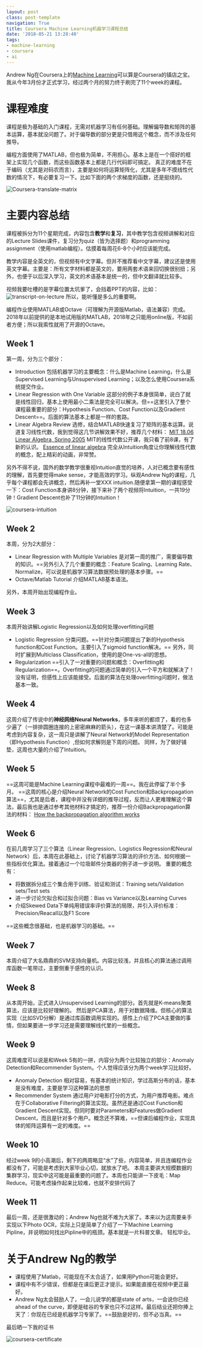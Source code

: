 ```yaml
---
layout: postclass: post-templatenavigation: True
title: Coursera Machine Learning机器学习课程总结
date: '2018-05-21 13:28:40'
tags:
- machine-learning
- coursera
- ai
---
```


Andrew Ng在Coursera上的[Machine Learning](https://www.coursera.org/learn/machine-learning)可以算是Coursera的镇店之宝。我从今年3月份才正式学习，经过两个月的努力终于刷完了11个week的课程。

# 课程难度
课程是极为基础的入门课程，无需对机器学习有任何基础。理解偏导数和矩阵的基本运算，基本就没问题了。对于偏导数的部分更是只借用这个概念，而不涉及任何推导。

编程方面使用了MATLAB，但也极为简单，不用担心。基本上是在一个搭好的框架上实现几个函数，而这些函数基本上都是几行代码即可搞定。
真正的难度不在于编码（尤其是对码农而言），主要是如何将运算矩阵化，尤其是多年不摸线性代数的情况下，有必要复习一下。比如下面的两个求梯度的函数，还是挺绕的。

![Coursera-translate-matrix](/content/images/2018/05/Coursera-translate-matrix.png)

# 主要内容总结

课程被拆分为11个星期完成，内容包含**教学**和**复习**，其中教学包含视频讲解和对应的Lecture Slides课件，复习分为quiz（皆为选择题）和programming assignment（使用matlab编程）。估摸着每周花6-8个小时应该能完成。

教学内容是全英文的，但视频有中文字幕。但并不推荐看中文字幕，建议还是使用英文字幕。主要是：所有文字材料都是英文的，要用两套术语来回切换很别扭；另外，也便于以后深入学习，英文的术语基本是统一的，但中文翻译就比较多。

视频我要吐槽的是字幕位置太坑爹了，会挡着PPT的内容，比如：
![transcript-on-lecture](/content/images/2018/05/transcript-on-lecture.png)
所以，能听懂是多么的重要啊。

编程作业使用MATLAB或Octave（可理解为开源版Matlab，语法兼容）完成。2018年以前提供的是本地试用版的MATLAB，2018年之只能用online版，不如前者方便；所以我索性就用了开源的Octave。

## Week 1
第一周，分为三个部分：
* Introduction
包括机器学习的主要概念：什么是Machine Learning，什么是Supervised Learning与Unsupervised Learning；以及怎么使用Coursera系统提交作业。
* Linear Regression with One Variable
这部分的例子本身很简单，说白了就是线性回归，基本上使用最小二乘法是完全可以解决。但==这里引入了整个课程最重要的部分：Hypothesis Function、Cost Function以及Gradient Descent==。后面的算法基本上都是一样的套路。
* Linear Algebra Review
选修，结合MATLAB快速复习了矩阵的基本运算。说道复习线性代数，我到觉得这几节讲解效果不好，推荐几个材料：
[MIT 18.06 Linear Algebra, Spring 2005](https://www.youtube.com/watch?v=ZK3O402wf1c&list=PLE7DDD91010BC51F8) MIT的线性代数公开课，我只看了前8课，有了新的认识。
[Essence of linear algebra](https://www.youtube.com/watch?v=kjBOesZCoqc&index=2&list=PLZHQObOWTQDPD3MizzM2xVFitgF8hE_ab&t=0s) 完全从Intuition角度让你理解线性代数的概念，配上精彩的动画，非常赞。

另外不得不说，国外的数学教学很重视Intuition直觉的培养，人对已概念要有感性的理解，首先要觉得make sense，才能高效的学习。纵观Andrew Ng的课程，几乎每个课程都会先讲概念，然后再补一堂XXX intuition.随便拿第一期的课程感受一下：Cost Function本身讲8分钟，接下来补了两个视频将Intuition，一共19分钟！Gradient Descent也补了11分钟的Intuition！

![coursera-intuition](/content/images/2018/05/coursera-intuition.png)

## Week 2
本周，分为2大部分：
* Linear Regression with Multiple Variables
是对第一周的推广，需要偏导数的知识。==另外引入了几个重要的概念：Feature Scaling、Learning Rate、Normalize，可以说是机器学习算法数据预处理的基本步骤。==
* Octave/Matlab Tutorial
介绍MATLAB基本语法。

另外，本周开始出现编程作业。

## Week 3
本周开始讲解Logistic Regression以及如何处理overfitting问题
* Logistic Regression
分类问题。==针对分类问题提出了新的Hypothesis function和Cost Function。主要引入了sigmoid function解决。==
另外，同时扩展到Multiclass Classification，使用的是One-vs-all的思想。
* Regularization
==引入了一对重要的问题和概念：Overfitting和Regularization==。Overfitting的问题通过简单的引入一个平方和就解决了！没有证明，但感性上应该能接受。后面的算法在处理overfitting问题时，做法基本一致。

## Week 4
这周介绍了传说中的**神经网络Neural Networks**，多年来听的都烦了，看的也多少遍了（一排排圆圈连接的上密密麻麻的箭头），在这一课基本讲清楚了。可能是考虑到内容复杂，这一周只是讲解了Neural Network的Model Representation（即Hypothesis Function）,但如何求解则是下周的问题。
同样，为了做好铺垫，这周也大量的介绍了Intuition。

## Week 5
==这周可能是Machine Learning课程中最难的一周==。我在此停留了半个多月。
==这周的核心是介绍Neural Network的Cost Function和Backpropagation算法==，尤其是后者，课程中并没有详细的推导过程，反而让人更难理解这个算法，最后我也是通过参考其他材料才搞定的，推荐一份介绍Backpropagation算法的材料：
[How the backpropagation algorithm works](http://http://neuralnetworksanddeeplearning.com/chap2.html)

## Week 6
在前几周学习了三个算法（Linear Regression、Logistics Regression和Neural Network）后，本周在此基础上，讨论了机器学习算法的评价方法、如何根据一些指标优化算法。接着通过一个垃圾邮件分类器的例子进一步说明。
重要的概念有：
* 将数据拆分成三个集合用于训练、验证和测试：Training sets/Validation sets/Test sets
* 进一步讨论欠拟合和过拟合问题：Bias vs Variance以及Learning Curves
* 介绍Skewed Data下单纯用错误率评价算法的局限，并引入评价标准：Precision/Reacall以及F1 Score

==这些概念很基础，也是机器学习的基础。==

## Week 7
本周介绍了大名鼎鼎的SVM支持向量机。内容比较浅，并且核心的算法通过调用库函数一笔带过，主要侧重于感性的认识。

## Week 8
从本周开始，正式进入Unsupervised Learning的部分。首先就是K-means聚类算法，应该是比较好理解的。
然后是PCA算法，用于对数据降维。但核心的算法实现（比如SVD分解）是通过库函数调用实现的。感性上介绍了PCA主要做的事情，但如果要进一步学习还是需要理解线代里的一些概念。

## Week 9
这周难度可以说是和Week 5有的一拼，内容分为两个比较独立的部分：Anomaly Detection和Recommender System。个人觉得应该分为两个week学习比较好。
* Anomaly Detection
相对容易，有基本的统计知识，学过高斯分布的话，基本是没有难度，主要是学习这种算法的思想
* Recommender System
通过用户对电影打分的方式，为用户推荐电影。难点在于Collaborative Filtering的算法实现。虽然还是通过Cost Function和Gradient Descent实现。但同时要对Parameters和Features做Gradient Descent，而且是针对多个用户。概念还不算难，==但课后编程作业，实现具体的矩阵运算有一定的难度。==

## Week 10
经过week 9的小高潮后，剩下的两周略显“水”了些，内容简单，并且连编程作业都没有了，可能是考虑到大家毕业心切，就放水了吧。
本周主要讲大规模数据的集群学习，现实中这可能是最重要的问题了。本周也只能讲一下皮毛：Map Reduce。可能考虑操作起来比较难，也就不安排代码了

## Week 11
最后一周，还是很激动的；Andrew Ng也就不难为大家了。本来以为这周要亲手实现以下Photo OCR，实际上只是简单了介绍了一下Machine Learning Pipline，并说明如何找出Pipline中的瓶颈。基本就是一片科普文章。
轻松毕业。

# 关于Andrew Ng的教学
* 课程使用了Matlab，可能现在不太合适了，如果用Python可能会更好。
* 课程中有不少错误，但都是在课后更正才提示。如果能直接在视频中更正最好。
* Andrew Ng太会鼓励人了，一会儿说学的都是state of arts，一会说你已经ahead of the curve，即便是硅谷的专家也只不过这样。最后结业还把你捧上天了：你现在已经是机器学习专家了。==鼓励是好的，但不必当真。==

最后晒一下我的证书

![coursera-certificate](/content/images/2018/05/coursera-certificate.jpeg)


